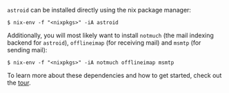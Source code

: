 `astroid` can be installed directly using the nix package manager:
~~~
$ nix-env -f "<nixpkgs>" -iA astroid
~~~
Additionally, you will most likely want to install `notmuch` (the mail indexing backend for `astroid`), `offlineimap` (for receiving mail) and `msmtp` (for sending mail):
~~~
$ nix-env -f "<nixpkgs>" -iA notmuch offlineimap msmtp
~~~
To learn more about these dependencies and how to get started, check out the [tour](https://github.com/astroidmail/astroid/wiki/Astroid-in-your-general-mail-setup).